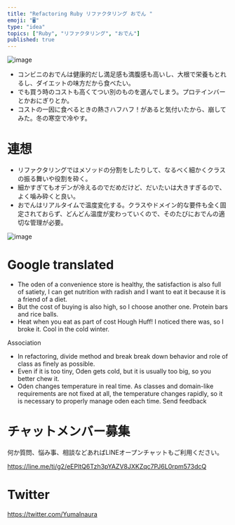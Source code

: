 ```yaml
---
title: "Refactoring Ruby リファクタリング おでん "
emoji: "🖥"
type: "idea"
topics: ["Ruby", "リファクタリング", "おでん"]
published: true
---
```


![image](https://user-images.githubusercontent.com/13635059/50570260-a6860f00-0dc6-11e9-9bfe-6ca559e8c7d7.png)

- コンビニのおでんは健康的だし満足感も満腹感も高いし、大根で栄養もとれるし、ダイエットの味方だから食べたい。
- でも買う時のコストも高くてつい別のものを選んでしまう。プロテインバーとかおにぎりとか。
- コストの一因に食べるときの熱さハフハフ！があると気付いたから、崩してみた。冬の寒空で冷やす。

# 連想

- リファクタリングではメソッドの分割をしたりして、なるべく細かくクラスの振る舞いや役割を砕く。
- 細かすぎてもオデンが冷えるのでだめだけど、だいたいは大きすぎるので、よく噛み砕くと良い。
- おでんはリアルタイムで温度変化する。クラスやドメイン的な要件も全く固定されておらず、どんどん温度が変わっていくので、そのたびにおでんの適切な管理が必要。

![image](https://user-images.githubusercontent.com/13635059/50570268-2c09bf00-0dc7-11e9-956d-47d430458a41.png)

# Google translated

- The oden of a convenience store is healthy, the satisfaction is also full of satiety, I can get nutrition with radish and I want to eat it because it is a friend of a diet.
- But the cost of buying is also high, so I choose another one. Protein bars and rice balls.
- Heat when you eat as part of cost Hough Huff! I noticed there was, so I broke it. Cool in the cold winter.

Association

- In refactoring, divide method and break break down behavior and role of class as finely as possible.
- Even if it is too tiny, Oden gets cold, but it is usually too big, so you better chew it.
- Oden changes temperature in real time. As classes and domain-like requirements are not fixed at all, the temperature changes rapidly, so it is necessary to properly manage oden each time.
Send feedback








<!-- Update From Qiita API -->

# チャットメンバー募集


何か質問、悩み事、相談などあればLINEオープンチャットもご利用ください。

https://line.me/ti/g2/eEPltQ6Tzh3pYAZV8JXKZqc7PJ6L0rpm573dcQ





# Twitter


https://twitter.com/YumaInaura


<!-- Update From Qiita API -->


